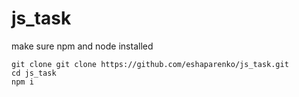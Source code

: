 # js_task
make sure npm and node installed
  ```
git clone git clone https://github.com/eshaparenko/js_task.git
cd js_task
npm i  
   ```
